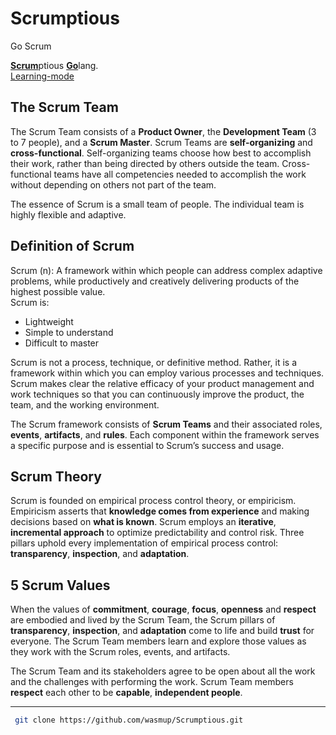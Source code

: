 # Scrumptious
Go Scrum

[**Scrum**](https://www.scrumguides.org/docs/scrumguide/v2017/2017-Scrum-Guide-US.pdf)ptious [**Go**](https://golang.org/)lang.  
[Learning-mode](https://mlapshin.com/index.php/scrum-quizzes/sm-learning-mode)

## The Scrum Team
The Scrum Team consists of a **Product Owner**, the **Development Team** (3 to 7 people), and a **Scrum Master**.
Scrum Teams are **self-organizing** and **cross-functional**. Self-organizing teams choose how best to
accomplish their work, rather than being directed by others outside the team. Cross-functional
teams have all competencies needed to accomplish the work without depending on others not
part of the team.

The essence of Scrum is a small team of people. The individual team is highly flexible and
adaptive.

## Definition of Scrum
Scrum (n): A framework within which people can address complex adaptive problems, while
productively and creatively delivering products of the highest possible value.  
Scrum is:  
- Lightweight  
- Simple to understand  
- Difficult to master  

Scrum is not a process, technique, or definitive method. Rather, it is a
framework within which you can employ various processes and techniques. Scrum makes clear
the relative efficacy of your product management and work techniques so that you can
continuously improve the product, the team, and the working environment.

The Scrum framework consists of **Scrum Teams** and their associated roles, **events**, **artifacts**, and
**rules**. Each component within the framework serves a specific purpose and is essential to
Scrum’s success and usage.


## Scrum Theory
Scrum is founded on empirical process control theory, or empiricism. Empiricism asserts that
**knowledge comes from experience** and making decisions based on **what is known**. Scrum
employs an **iterative**, **incremental approach** to optimize predictability and control risk.
Three pillars uphold every implementation of empirical process control: **transparency**,
**inspection**, and **adaptation**.

## 5 Scrum Values
When the values of **commitment**, **courage**, **focus**, **openness** and **respect** are embodied and lived
by the Scrum Team, the Scrum pillars of **transparency**, **inspection**, and **adaptation** come to life
and build **trust** for everyone. The Scrum Team members learn and explore those values as they
work with the Scrum roles, events, and artifacts.

The Scrum Team and its stakeholders agree to be
open about all the work and the challenges with performing the work. Scrum Team members
**respect** each other to be **capable**, **independent people**.


---

```sh
 git clone https://github.com/wasmup/Scrumptious.git
 ```
 